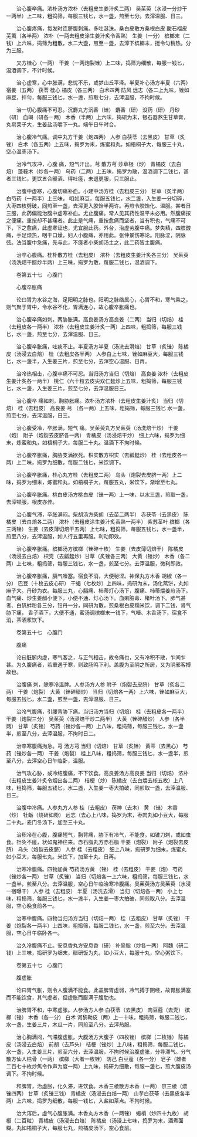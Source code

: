 <!-- { "loadSidebar": true } -->
　　治心腹卒痛。浓朴汤方浓朴（去粗皮生姜汁炙二两） 吴茱萸（水浸一分炒干一两半）上二味，粗捣筛，每服三钱匕，水一盏，煎至七分。去滓温服、日三。

　　治心腹疼痛，每发时连脐腹刺痛。多吐涎沫。桑白皮散方桑根白皮 酸石榴皮 芜荑（各半两） 浓朴（一两去粗皮涂生姜汁炙令香熟） 生姜（一分） 槟榔末（二钱）上六味，捣筛为粗散，水二大盏，煎至一盏，去滓下槟榔末，搅令匀稍热。分为三服。

　　又方桂心（一两） 干姜（一两炮裂锉）上二味，捣筛为细散，每服一钱匕，温酒调下，不计时候。

　　治心虚寒，心中胀满，悲忧不乐，或梦山丘平泽。半夏补心汤方半夏（六两） 宿姜（五两） 茯苓 桂心 橘皮（各三两） 白术四两 防风 远志（各二上九味，锉如麻豆，拌匀，每服三钱匕，水一盏，煎取七分，去滓温服，不拘时候。

　　治一切心腹痛不可忍。沉麝丸方沉香（锉） 麝香（研） 没药（研） 丹砂（研） 血竭（研各一两） 木香（半两）上六味，捣研为末，银石器熬生甘草膏，丸皂荚子大，生姜盐汤嚼下一丸。端午日午时合。

　　治心腹冷气痛。调中丸方干姜（炮四两） 人参 白茯苓（去黑皮） 甘草（炙锉） 白术（各五两）上五味，捣罗为末，炼蜜和丸，如梧桐子大，每服三十丸，空心温枣汤下。

　　治冷气攻冲，心腹 痛，短气汗出。芎 散方芎 莎草根（炒） 青橘皮（去白焙） 蓬莪术（炒各一两） 乌药（二两）上五味，捣罗为散，温酒调下二钱匕，甚者三钱匕，更饮五合暖酒、得吐瘥，未退更服，只三服止。

　　治腹中虚寒，心腹切痛补血。小建中汤方桂（去粗皮三分） 甘草（炙半两） 白芍药（一两半）上三味， 咀如麻豆，每服五钱匕，水二盏，入生姜一分切碎，大枣四枚劈破，同煎至一盏，去滓更入胶饴半两许。再煎令胶饴化、温服。甚者日三服，此药偏能治腹中虚寒补血。尤止腹痛。常人见其药性温平未必用。然腹痛按之便痛。重按却不甚痛者。此止是气痛，重按愈痛而坚者，当有积也，气痛不可下，下之愈痛，此虚寒证也，尤宜服此药。外台，治虚劳腹中痛。梦失精，四肢酸痛，手足烦热，咽干口燥，妇人小腹痛，亦用此。张仲景伤寒论。阳脉涩，阴脉弦。法当腹中急痛，先与此，不瘥者小柴胡汤主之，此二药皆主腹痛。

　　治卒心腹痛。桂朴散方桂（去粗皮） 浓朴（去粗皮生姜汁炙各三分） 吴茱萸（汤洗焙干醋炒半两）上三味，捣罗为散，每服二钱匕，温酒调下。

　　卷第五十七　心腹门

　　心腹卒胀痛

　　论曰胃为水谷之海，足阳明之脉也。阳明之脉络属心，心胃不和，寒气乘之，则气聚于胃中，令水谷不化，胃满连心，故心腹卒胀痛也。

　　治心腹卒痛如刺。两胁胀满。高良姜汤方高良姜（二两） 当归（切焙） 桂（去粗皮各一两半） 浓朴（去粗皮生姜汁炙一两）上四味，粗捣筛，每服三钱匕，水一盏，煎至七分，去滓温服、日三。

　　治心腹卒胀痛，吐痰不止。半夏汤方半夏（汤洗去滑焙） 甘草（炙锉） 陈橘皮（汤浸去白焙） 桂（去粗皮各半两） 人参白上七味，锉如麻豆大，每服三钱匕，水一盏半，入生姜三片，煎至七分，去滓空心温服、日再。

　　治冷热相击，心腹卒痛不可忍。当归汤方当归（切焙） 高良姜 浓朴（去粗皮生姜汁炙各一两半） 桃仁（六十粒去皮尖双仁麸炒上五味，粗捣筛，每服三钱匕，水一盏，入生姜三片，煎至七分，去滓温服日三。

　　治心腹卒 痛如刺，胸胁胀痛。浓朴汤方浓朴（去粗皮生姜汁炙） 当归（切焙） 桂（去粗皮） 高良姜 芎 （各一两）上五味，粗捣筛，每服三钱匕 水一盏，煎至七分，去滓温服，日三。

　　治心腹受冷，卒胀满，短气 痛。吴茱萸丸方吴茱萸（汤洗焙干炒） 干姜（炮） 附子（炮裂去皮脐各一两） 青橘皮（汤浸焙干炒） 细上六味，捣罗为细末，炼蜜和丸，如梧桐子大，每服二十丸。温酒下不拘时候。

　　治心腹卒胀痛，胸胁支满欲死。枳实散方枳实（去瓤麸炒） 桂（去粗皮各一两）上二味，捣罗为细散，每服二钱匕，米饮调下。

　　治心腹卒胀痛，桂心丸方桂（去粗皮二两） 乌头（炮裂去皮脐一两）上二味，捣罗为细末，炼蜜和丸，如梧桐子大，每服五丸，米饮下，渐增至七丸。

　　治心腹卒胀痛。桃白皮汤方桃白皮（锉一两）上一味，以水三盏，煎取一盏，去滓顿服，根皮亦佳。

　　治心腹气滞，卒胀满闷。柴胡汤方柴胡（去苗二两半） 赤茯苓（去黑皮） 陈橘皮（去白焙各二两） 浓朴（去粗皮涂生姜汁炙香熟一两半） 紫苏茎叶 槟榔（各三两锉） 生姜（去皮薄切焙干五两）上七味，粗捣筛，每服五钱匕，水一盏半，煎至八分，去滓温服，如人行五里再服。利动即效。

　　治心腹卒胀痛。槟榔汤方槟榔（锉碎十枚） 生姜（去皮薄切焙干） 陈橘皮（汤浸去白焙） 枳壳（去瓤麸炒）甘草（炙锉各三两） 大黄（锉炒） 木香（各二两）上七味，粗捣筛，每服三钱匕，水一盏，煎至七分。去滓温服，微利即效。

　　治心腹卒胀痛，膈气噎塞。宿食不消，大便秘涩。神保丸方木香 胡椒（各一分） 巴豆（十枚去皮心研） 干蝎（七枚炒）上四味，捣研为末，汤化蒸饼，丸如麻子大。丹砂为衣。每服三丸，心膈痛、柿蒂灯心汤下，腹痛、柿蒂煨姜煎汤下。血气痛、炒生姜醋小便下，小便不通、灯心汤下。血痢脏毒、楮叶汤下。肺气甚者、白矾蚌粉各三分，铅丹一分，同研为散，煎桑根白皮糯米饮，调下二钱，肾气胁下痛， 香子酒下，大便不通，蜜汤调槟榔末一钱下，气噎、木香汤下，宿食不消，茶酒浆饮下。

　　卷第五十七　心腹门

　　腹痛

　　论曰脏腑内虚，寒气客之，与正气相击，故令痛也，又有冷积不散，乍间乍甚。为久腹痛者，若重遇于寒，则致肠鸣下利。盖腹为至阴之所居，又为阴邪客搏故也。

　　治腹痛 刺，除寒冷温脾。人参汤方人参 附子（炮裂去皮脐） 甘草（炙各二两） 干姜（炮裂） 大黄（锉碎醋炒） 当归（切焙各一两）上六味，锉如麻豆大，每服五钱匕，水二盏，煎至一盏，去滓温服、日三。

　　治冷气腹痛，引腰背胁下痛。当归汤方当归（切焙） 桂（去粗皮各一两半） 干姜（炮裂三分） 吴茱萸（汤浸焙干炒二两半） 大黄（锉碎醋炒） 人参（各半两） 甘草（炙锉） 芍药（锉炒各一两）上八味，粗捣筛，每服三钱匕，水一盏半，煎至八分，去滓温服，不拘时日二。

　　治卒寒腹痛拘急。芎 汤方芎 当归（切焙） 甘草（炙锉） 黄芩（去黑心） 芍药（锉炒各一两） 干姜（炮裂） 桂上八味，粗捣筛，每服三钱匕，水一盏半，煎至八分，去滓空心日午临卧，温服。

　　治气攻心胁，或冷结腹痛，不下饮食。高良姜汤方高良姜 当归（切焙） 浓朴（去粗皮生姜汁炙令烟出各二两） 桔梗（炒） 陈橘皮（去白煨去核五枚）上八味，粗捣筛，每服五钱匕，水二盏，入生姜一枣大拍破，同煎取一盏，去滓温服、日三。

　　治腹中冷痛。人参丸方人参 桂（去粗皮） 茯神（去木） 黄 （锉） 木香（炒） 牡蛎（烧研如粉） 远志（去心上八味，捣罗为末，枣肉丸如小豆大，每服二十丸，麦门冬汤下，加至三十丸。

　　治积冷在心腹，腹痛短气，胸背痛，胁下有冷气，不能食。如锥刀刺，或如虫食。针灸不瘥，状如鬼神往来。赤石脂丸方赤石脂 干姜（炮裂） 附子（炮裂去皮脐） 乌头（炮裂去皮脐） 人参 桂（去粗皮） 细上八味，捣研罗为细末，炼蜜丸如小豆大，每服七丸。米饮下，加至十丸、日再。

　　治寒冷腹痛。四物加黄 芍药汤方黄 （锉） 桂（去粗皮） 干姜（炮） 芍药（锉炒各一两） 甘草（炙锉） 当归（切焙各一上六味，粗捣筛，每服三钱匕，水一盏半，煎至八分。去滓温服，空心日午临治寒冷腹痛。吴茱萸汤方吴茱萸（水浸一宿曝干） 人参 桂（去粗皮） 半夏（汤洗去滑） 当归（切焙各一两） 小上七味，粗捣筛，每服三钱匕，水一盏半，入生姜一枣大拍破，同煎取八分。去滓温服，空心晚食前各一。

　　治寒中腹痛。四物当归汤方当归（切焙一两） 桂（去粗皮） 甘草（炙锉） 干姜（炮裂各一两半）上四味，粗捣筛，每服二钱匕，水一盏，煎至六分。去滓温服，空心日午临卧各一。

　　治久冷腹痛不止。安息香丸方安息香（研） 补骨脂（炒各一两） 阿魏（研二钱）上三味，捣研罗为细末，醋研饭为丸，如小豆大，每服十丸，空心粥饮下。

　　卷第五十七　心腹门

　　腹虚胀

　　论曰胃气胀，则令人腹满不能食。此盖脾胃虚弱，冷气搏于阴经，故胃胀满塞而不能饮食，其气虚者，但虚胀而膨满于腹肋也。

　　治脾胃不和，中寒虚胀。人参汤方人参 白茯苓（去黑皮） 肉豆蔻（去壳） 槟榔（锉） 木香（各一分） 白术 诃黎勒皮（两）上一十味，粗捣筛，每服二钱匕，水一盏，生姜三片，木瓜一片，同煎至八分。去滓热服。

　　治心胸满闷，气滞腹虚胀。大腹汤方大腹子（四枚锉） 槟榔（二枚锉） 陈橘皮（汤浸去白焙） 前胡（去芦头） 桔梗（锉炒）上八味，粗捣筛，每服二钱匕，水一盏，入生姜三片，煎至六分，去滓温服，不拘时候治腹虚胀，分导滞气。分气散方仙人枯骨（一两） 槟榔（大者一枚锉） 防己 白豆蔻（各一分） 皂子（雄者二百七十枚炒焦令作声为度一两）上九味，捣研为细散，每服一盏匕，煎大腹皮汤调下。不拘时候。

　　和脾胃，治虚胀，化久滞，进饮食。木香三棱散方木香（一两） 京三棱（煨锉四两） 甘草（炙锉三钱） 青橘皮（汤浸去白焙一两） 山芋白茯苓（去黑皮各半两）上六味，捣罗为细散，每服一钱匕，入盐如茶点。不拘时候。

　　治大泻后，虚气心腹胀满。木香丸方木香（一两锉） 蝎梢（炒四十九枚） 胡椒（二百粒） 青橘皮（汤浸去白焙） 陈橘皮（汤浸上七味，捣罗为末，酒煮面糊。丸如梧桐子大，每服七丸，煎橘皮汤下。空心食前。

